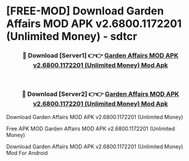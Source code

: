 # [FREE-MOD] Download Garden Affairs MOD APK v2.6800.1172201 (Unlimited Money) - sdtcr


<div align="center">
<h3>🔴 Download [Server1] 👉👉 <a href="https://apk-comot.site?title=Garden_Affairs_MOD_APK_v2.6800.1172201_(Unlimited_Money)">Garden Affairs MOD APK v2.6800.1172201 (Unlimited Money) Mod Apk</a></h3><br>

<h3>🔴 Download [Server2] 👉👉 <a href="https://apk-comot.site?title=Garden_Affairs_MOD_APK_v2.6800.1172201_(Unlimited_Money)">Garden Affairs MOD APK v2.6800.1172201 (Unlimited Money) Mod Apk</a></h3>
</div>



Download Garden Affairs MOD APK v2.6800.1172201 (Unlimited Money) 

Free APK MOD Garden Affairs MOD APK v2.6800.1172201 (Unlimited Money) 

Download Garden Affairs MOD APK v2.6800.1172201 (Unlimited Money) Mod For Android
